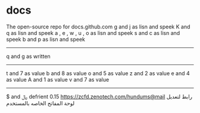 # docs
The open-source repo for docs.github.com
g and j            as lisn and speek
K and q            as lisn and speek
a , e , w , u , o  as lisn and speek
s and c            as lisn and speek
b and p            as lisn and speek
____________________________________
q and g            as written
_____________________________
t and 7            as value
b and 8            as value
o and 5            as value
z and 2            as value
e and 4            as value
A and 1            as value
v and 7            as value
___________________________________
$ and ﷼           defrient 0.15
https://zcfd.zenotech.com/hundums@mail
رابط لتعديل لوحة المفاتح الخاصه بالمستخدم 
